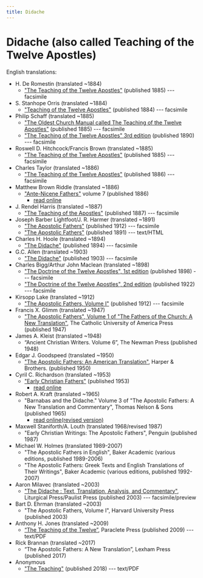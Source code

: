 ```yaml
---
title: Didache
---
```


# Didache (also called Teaching of the Twelve Apostles)

English translations:

* H. De Romestin (translated ~1884)
  * ["The Teaching of the Twelve Apostles"](https://archive.org/details/teachingoftwelve00deroiala) (published 1885) --- facsimile
* S. Stanhope Orris (translated ~1884)
  * ["Teaching of the Twelve Apostles"](https://archive.org/details/teachingoftwelve00pain) (published 1884) --- facsimile
* Philip Schaff (translated ~1885)
  * ["The Oldest Church Manual called The Teaching of the Twelve Apostles"](https://archive.org/details/oldestchurchma00scha) (published 1885) --- facsimile
  * ["The Teaching of the Twelve Apostles" 3rd edition](https://archive.org/details/teachingoftwelve00schauoft) (published 1890) --- facsimile
* Roswell D. Hitchcock/Francis Brown (translated ~1885)
  * ["The Teaching of the Twelve Apostles"](https://archive.org/details/teachingoftwe00brye) (published 1885) --- facsimile
* Charles Taylor (translated ~1886)
  * ["The Teaching of the Twelve Apostles"](https://archive.org/details/teachingoftwelve00tayl) (published 1886) --- facsimile
* Matthew Brown Riddle (translated ~1886) 
  * ["Ante-Nicene Fathers"](anf.html) volume 7 (published 1886)
    * [read online](http://www.ccel.org/ccel/schaff/anf07.viii.html)
* J. Rendel Harris (translated ~1887)
  * ["The Teaching of the Apostles"](https://archive.org/details/Didache_201706) (published 1887) --- facsimile
* Joseph Barber Lightfoot/J. R. Harmer (translated ~1891)
  * ["The Apostolic Fathers"](https://archive.org/details/a590752000clemuoft) (published 1912) --- facsimile
  * ["The Apostolic Fathers"](http://www.katapi.org.uk/ApostolicFathers/ApFathers-Contents.html) (published 1891) --- text/HTML
* Charles H. Hoole (translated ~1894)
  * ["The Didache"](https://archive.org/details/didacheorteachin00hool) (published 1894) --- facsimile
* G.C. Allen (translated ~1903)
  * ["The Didache"](https://archive.org/details/thedidache00alleuoft) (published 1903) --- facsimile
* Charles Bigg/Arthur John Maclean (translated ~1898)
  * ["The Doctrine of the Twelve Apostles", 1st edition](https://archive.org/details/doctrinetwelvea00bigggoog) (published 1898) --- facsimile
  * ["The Doctrine of the Twelve Apostles", 2nd edition](https://archive.org/details/doctrineoftwelve00bigguoft) (published 1922) --- facsimile
* Kirsopp Lake (translated ~1912)
  * ["The Apostolic Fathers, Volume I"](https://archive.org/details/apostolicfathers01lake) (published 1912) --- facsimile
* Francis X. Glimm (translated ~1947)
  * ["The Apostolic Fathers", Volume 1 of "The Fathers of the Church: A New Translation"](https://archive.org/details/in.ernet.dli.2015.58476), The Catholic University of America Press (published 1947)
* James A. Kleist (translated ~1948)
  * “Ancient Christian Writers. Volume 6”, The Newman Press (published 1948)
* Edgar J. Goodspeed (translated ~1950)
  * ["The Apostolic Fathers: An American Translation"](goodspeedapostolicfathers.html), Harper & Brothers. (published 1950)
* Cyril C. Richardson (translated ~1953)
  * ["Early Christian Fathers"](ecf.html) (published 1953)
    * [read online](http://www.ccel.org/ccel/richardson/fathers.vi.i.html) 
* Robert A. Kraft (translated ~1965)
  * "Barnabas and the Didache." Volume 3 of "The Apostolic Fathers: A New Translation and Commentary", Thomas Nelson & Sons (published 1965)
    * [read online(revised version)](http://ccat.sas.upenn.edu/rak/publics/barn/barndidintro.htm) 
* Maxwell Staniforth/A. Louth (translated 1968/revised 1987)
  * "Early Christian Writings: The Apostolic Fathers", Penguin (published 1987)
* Michael W. Holmes (translated 1989-2007)
  * "The Apostolic Fathers in English", Baker Academic (various editions, published 1989-2006)
  * "The Apostolic Fathers: Greek Texts and English Translations of Their Writings", Baker Academic (various editions, published 1992-2007)
* Aaron Milavec (translated ~2003)
  * ["The Didache : Text, Translation, Analysis, and Commentary"](https://books.google.com/books?id=17v6sT1l-aYC), Liturgical Press/Paulist Press (published 2003) --- facsimile/preview
* Bart D. Ehrman (translated ~2003)
  * "The Apostolic Fathers, Volume I", Harvard University Press (published 2003)
* Anthony H. Jones (translated ~2009)
  * [“The Teaching of the Twelve”](teaching-12-pgs.19-34.pdf), Paraclete Press (published 2009) --- text/PDF
* Rick Brannan (translated ~2017)
  * “The Apostolic Fathers: A New Translation”, Lexham Press (published 2017)
* Anonymous
  * ["The Teaching"](http://www.biblicalaudio.com/text/didache.pdf) (published 2018) --- text/PDF
